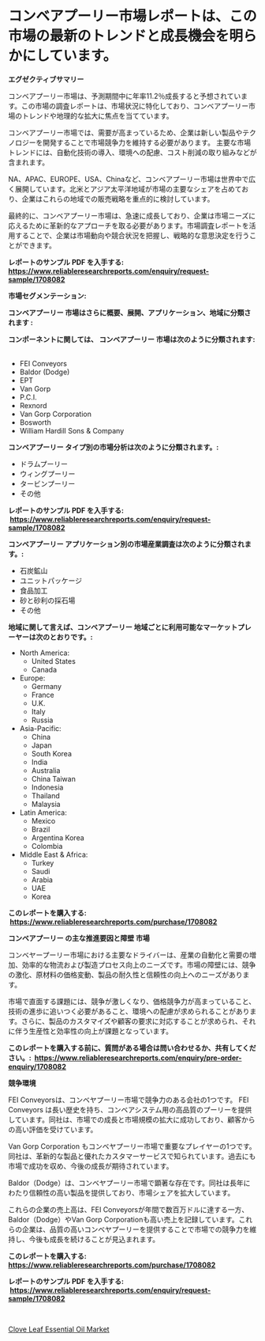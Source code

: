 <p><h1>コンベアプーリー市場レポートは、この市場の最新のトレンドと成長機会を明らかにしています。</h1></p><p><strong>エグゼクティブサマリー</strong></p>
<p><p>コンベアプーリー市場は、予測期間中に年率11.2％成長すると予想されています。この市場の調査レポートは、市場状況に特化しており、コンベアプーリー市場のトレンドや地理的な拡大に焦点を当てています。</p><p>コンベアプーリー市場では、需要が高まっているため、企業は新しい製品やテクノロジーを開発することで市場競争力を維持する必要があります。 主要な市場トレンドには、自動化技術の導入、環境への配慮、コスト削減の取り組みなどが含まれます。</p><p>NA、APAC、EUROPE、USA、Chinaなど、コンベアプーリー市場は世界中で広く展開しています。北米とアジア太平洋地域が市場の主要なシェアを占めており、企業はこれらの地域での販売戦略を重点的に検討しています。</p><p>最終的に、コンベアプーリー市場は、急速に成長しており、企業は市場ニーズに応えるために革新的なアプローチを取る必要があります。市場調査レポートを活用することで、企業は市場動向や競合状況を把握し、戦略的な意思決定を行うことができます。</p></p>
<p><strong>レポートのサンプル PDF を入手する: <a href="https://www.reliableresearchreports.com/enquiry/request-sample/1708082">https://www.reliableresearchreports.com/enquiry/request-sample/1708082</a></strong></p>
<p><strong>市場セグメンテーション:</strong></p>
<p><strong> コンベアプーリー 市場はさらに概要、展開、アプリケーション、地域に分類されます :</strong></p>
<p><strong>コンポーネントに関しては、 コンベアプーリー 市場は次のように分類されます: &nbsp;</strong></p>
<p><ul><li>FEI Conveyors</li><li>Baldor (Dodge)</li><li>EPT</li><li>Van Gorp</li><li>P.C.I.</li><li>Rexnord</li><li>Van Gorp Corporation</li><li>Bosworth</li><li>William Hardill Sons & Company</li></ul></p>
<p><strong> コンベアプーリー タイプ別の市場分析は次のように分類されます。:</strong></p>
<p><ul><li>ドラムプーリー</li><li>ウィングプーリー</li><li>タービンプーリー</li><li>その他</li></ul></p>
<p><strong>レポートのサンプル PDF を入手する: &nbsp;<a href="https://www.reliableresearchreports.com/enquiry/request-sample/1708082">https://www.reliableresearchreports.com/enquiry/request-sample/1708082</a></strong></p>
<p><strong> コンベアプーリー アプリケーション別の市場産業調査は次のように分類されます。:</strong></p>
<p><ul><li>石炭鉱山</li><li>ユニットパッケージ</li><li>食品加工</li><li>砂と砂利の採石場</li><li>その他</li></ul></p>
<p><strong>地域に関して言えば、コンベアプーリー 地域ごとに利用可能なマーケットプレーヤーは次のとおりです。:</strong></p>
<p><ul>
    <li>
        North America:
        <ul>
            <li>United States</li>
            <li>Canada</li>
        </ul>
    </li>
    <li>
        Europe:
        <ul>
            <li>Germany</li>
            <li>France</li>
            <li>U.K.</li>
            <li>Italy</li>
            <li>Russia</li>
        </ul>
    </li>
    <li>
        Asia-Pacific:
        <ul>
            <li>China</li>
            <li>Japan</li>
            <li>South Korea</li>
            <li>India</li>
            <li>Australia</li>
            <li>China Taiwan</li>
            <li>Indonesia</li>
            <li>Thailand</li>
            <li>Malaysia</li>
        </ul>
    </li>
    <li>
        Latin America:
        <ul>
            <li>Mexico</li>
            <li>Brazil</li>
            <li>Argentina Korea</li>
            <li>Colombia</li>
        </ul>
    </li>
    <li>
        Middle East & Africa:
        <ul>
            <li>Turkey</li>
            <li>Saudi</li>
            <li>Arabia</li>
            <li>UAE</li>
            <li>Korea</li>
        </ul>
    </li>
    </ul></p>
<p><strong>このレポートを購入する: &nbsp;<a href="https://www.reliableresearchreports.com/purchase/1708082">https://www.reliableresearchreports.com/purchase/1708082</a></strong></p>
<p><strong>コンベアプーリー の主な推進要因と障壁 市場</strong></p>
<p><p>コンベヤープーリー市場における主要なドライバーは、産業の自動化と需要の増加、効率的な物流および製造プロセス向上のニーズです。市場の障壁には、競争の激化、原材料の価格変動、製品の耐久性と信頼性の向上へのニーズがあります。</p><p>市場で直面する課題には、競争が激しくなり、価格競争力が高まっていること、技術の進歩に追いつく必要があること、環境への配慮が求められることがあります。さらに、製品のカスタマイズや顧客の要求に対応することが求められ、それに伴う生産性と効率性の向上が課題となっています。</p></p>
<p><strong>このレポートを購入する前に、質問がある場合は問い合わせるか、共有してください。:&nbsp; <a href="https://www.reliableresearchreports.com/enquiry/pre-order-enquiry/1708082">https://www.reliableresearchreports.com/enquiry/pre-order-enquiry/1708082</a></strong></p>
<p><strong>競争環境</strong></p>
<p><p>FEI Conveyorsは、コンベヤプーリー市場で競争力のある会社の1つです。 FEI Conveyors は長い歴史を持ち、コンベアシステム用の高品質のプーリーを提供しています。同社は、市場での成長と市場規模の拡大に成功しており、顧客からの高い評価を受けています。</p><p>Van Gorp Corporation もコンベヤプーリー市場で重要なプレイヤーの1つです。同社は、革新的な製品と優れたカスタマーサービスで知られています。過去にも市場で成功を収め、今後の成長が期待されています。</p><p>Baldor（Dodge）は、コンベヤプーリー市場で顕著な存在です。同社は長年にわたり信頼性の高い製品を提供しており、市場シェアを拡大しています。</p><p>これらの企業の売上高は、FEI Conveyorsが年間で数百万ドルに達する一方、Baldor（Dodge）やVan Gorp Corporationも高い売上を記録しています。これらの企業は、品質の高いコンベヤプーリーを提供することで市場での競争力を維持し、今後も成長を続けることが見込まれます。</p></p>
<p><strong>このレポートを購入する: &nbsp; <a href="https://www.reliableresearchreports.com/purchase/1708082">https://www.reliableresearchreports.com/purchase/1708082</a></strong></p>
<p><strong>レポートのサンプル PDF を入手する: &nbsp;<a href="https://www.reliableresearchreports.com/enquiry/request-sample/1708082">https://www.reliableresearchreports.com/enquiry/request-sample/1708082</a></strong><strong></strong></p>
<p>&nbsp;</p>
<p><p><a href="https://github.com/Glendatilghmankmgz0rbhwpy/Market-Research-Report-List-1/blob/main/clove-leaf-essential-oil-market.md">Clove Leaf Essential Oil Market</a></p></p>